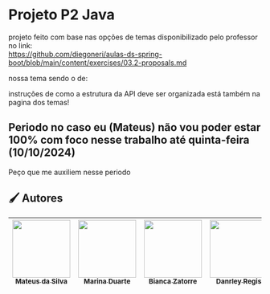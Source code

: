 <h1> Projeto P2 Java </h1>

projeto feito com base nas opções de temas disponibilizado pelo professor no link:<br>
https://github.com/diegoneri/aulas-ds-spring-boot/blob/main/content/exercises/03.2-proposals.md

nossa tema sendo o de: <b></b>

instruções de como a estrutura da API deve ser organizada está também na pagina dos temas!

<h2>Periodo no caso eu (Mateus) não vou poder estar 100% com foco nesse trabalho até quinta-feira (10/10/2024)</h2>
Peço que me auxiliem nesse periodo

<h2 align="left">🖌️ Autores </h2>

| [<img loading="lazy" src="https://avatars.githubusercontent.com/u/125374128?v=4" width=115><br><sub>Mateus da Silva</sub>](https://github.com/Matias5789) |  [<img loading="lazy" src="https://avatars.githubusercontent.com/u/125374126?v=4" width=115><br><sub>Marina Duarte</sub>](https://github.com/maricamano) |  [<img loading="lazy" src="https://avatars.githubusercontent.com/u/112172388?v=4" width=115><br><sub>Bianca Zatorre</sub>](https://github.com/biancazatorre) |  [<img loading="lazy" src="https://avatars.githubusercontent.com/u/112701726?v=4" width=115><br><sub>Danrley Regis</sub>](https://github.com/DanHunterz1) |
:---: | :---: | :---: | :---: |
